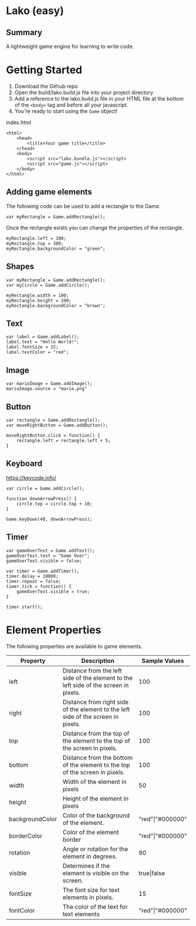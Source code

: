 # Lako (easy)

## Summary
A lightweight game engine for learning to write code.


# Getting Started

1. Download the Github repo
2. Open the build/lako.build.js file into your project directory
3. Add a reference to the lako.build.js file in your HTML file at the bottom of the ```<body>``` tag and before all your javascript.
4. You're ready to start using the ```Game``` object!

index.html
```
<html>
    <head>
        <title>Your game title</title>
    </head>
    <body>
        <script src="lako.bundle.js"></script>
        <script src="game.js"></script>
    </body>
</html>
```

## Adding game elements

The following code can be used to add a rectangle to the Game.

```
var myRectangle = Game.addRectangle();
```

Once the rectangle exists you can change the properties of the rectangle.

```
myRectangle.left = 100;
myRectangle.top = 300;
myRectangle.backgroundColor = "green";
```

## Shapes

```
var myRectangle = Game.addRectangle();
var myCircle = Game.addCircle();

myRectangle.width = 100;
myRectangle.height = 200;
myRectangle.backgroundColor = "brown";
```

## Text
```
var label = Game.addLabel();
label.text = "Hello World!";
label.fontSize = 15;
label.textColor = "red";
```

## Image
```
var marioImage = Game.addImage();
marioImage.source = "mario.png"
```

## Button
```
var rectangle = Game.addRectangle();
var moveRightButton = Game.addButton();

moveRightButton.click = function() {
    rectangle.left = rectangle.left + 5;
}
```

## Keyboard
https://keycode.info/
```
var circle = Game.addCircle();

function downArrowPress() {
    circle.top = circle.top + 10;
}

Game.keyDown(40, downArrowPress);
```

## Timer
```
var gameOverText = Game.addText();
gameOverText.text = "Game Over";
gameOverText.visible = false;

var timer = Game.addTimer();
timer.delay = 10000;
timer.repeat = false;
timer.tick = function() {
    gameOverText.visible = true;
}

timer.start();
```


# Element Properties 

The following properties are available to game elements.

|Property|Description|Sample Values|
|--|--|--|
|left|Distance from the left side of the element to the left side of the screen in pixels.|100|
|right|Distance from right side of the element to the left side of the screen in pixels.|100|
|top| Distance from the top of the element to the top of the screen in pixels.|100|
|bottom|Distance from the bottom of the element to the top of the screen in pixels.|100|
|width|Width of the element in pixels|50|
|height|Height of the element in pixels|
|backgroundColor|Color of the background of the element.|"red"\|"#000000" |
|borderColor|Color of the element border|"red"\|"#000000"|
|rotation|Angle or rotation for the element in degrees.|90|
|visible|Determines if the element is visible on the screen.|true\|false|
|fontSize|The font size for text elements in pixels.|15|
|fontColor|The color of the text for text elements|"red"\|"#000000"|


